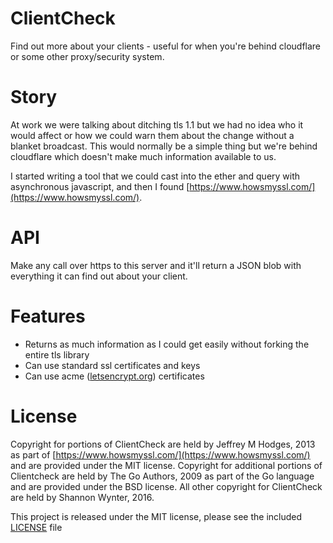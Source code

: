 # ClientCheck

Find out more about your clients - useful for when you're behind cloudflare or some other proxy/security system.

# Story

At work we were talking about ditching tls 1.1 but we had no idea who it would affect or how we could warn them about the change without a blanket broadcast. This would normally be a simple thing but we're behind cloudflare which doesn't make much information available to us.

I started writing a tool that we could cast into the ether and query with asynchronous javascript, and then I found [https://www.howsmyssl.com/](https://www.howsmyssl.com/).

# API

Make any call over https to this server and it'll return a JSON blob with everything it can find out about your client.

# Features

 * Returns as much information as I could get easily without forking the entire tls library
 * Can use standard ssl certificates and keys
 * Can use acme ([letsencrypt.org](https://letsencrypt.org/)) certificates

# License

Copyright for portions of ClientCheck are held by Jeffrey M Hodges, 2013 as part of [https://www.howsmyssl.com/](https://www.howsmyssl.com/) and are provided under the MIT license.
Copyright for additional portions of Clientcheck are held by The Go Authors, 2009 as part of the Go language and are provided under the BSD license.
All other copyright for ClientCheck are held by Shannon Wynter, 2016.

This project is released under the MIT license, please see the included [LICENSE](LICENSE.md) file
